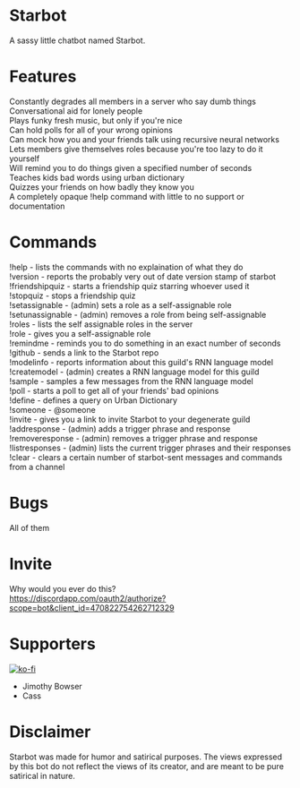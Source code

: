 # Starbot
A sassy little chatbot named Starbot.

# Features
Constantly degrades all members in a server who say dumb things  
Conversational aid for lonely people  
Plays funky fresh music, but only if you're nice  
Can hold polls for all of your wrong opinions  
Can mock how you and your friends talk using recursive neural networks  
Lets members give themselves roles because you're too lazy to do it yourself  
Will remind you to do things given a specified number of seconds  
Teaches kids bad words using urban dictionary  
Quizzes your friends on how badly they know you  
A completely opaque !help command with little to no support or documentation  

# Commands
!help - lists the commands with no explaination of what they do  
!version - reports the probably very out of date version stamp of starbot  
!friendshipquiz - starts a friendship quiz starring whoever used it  
!stopquiz - stops a friendship quiz  
!setassignable - (admin) sets a role as a self-assignable role  
!setunassignable - (admin) removes a role from being self-assignable  
!roles - lists the self assignable roles in the server  
!role - gives you a self-assignable role  
!remindme - reminds you to do something in an exact number of seconds  
!github - sends a link to the Starbot repo  
!modelinfo - reports information about this guild's RNN language model  
!createmodel - (admin) creates a RNN language model for this guild  
!sample - samples a few messages from the RNN language model  
!poll - starts a poll to get all of your friends' bad opinions  
!define - defines a query on Urban Dictionary  
!someone - @someone  
!invite - gives you a link to invite Starbot to your degenerate guild  
!addresponse - (admin) adds a trigger phrase and response  
!removeresponse - (admin) removes a trigger phrase and response  
!listresponses - (admin) lists the current trigger phrases and their responses  
!clear - clears a certain number of starbot-sent messages and commands from a channel  

# Bugs
All of them  

# Invite
Why would you ever do this?  
https://discordapp.com/oauth2/authorize?scope=bot&client_id=470822754262712329  

# Supporters  
[![ko-fi](https://www.ko-fi.com/img/githubbutton_sm.svg)](https://ko-fi.com/D1D21TFVF)  
<ul>
  <li>Jimothy Bowser</li>  
  <li>Cass</li>
</ul>

# Disclaimer
Starbot was made for humor and satirical purposes. The views expressed by this bot do not reflect the views of its creator, and are meant to be pure satirical in nature.
